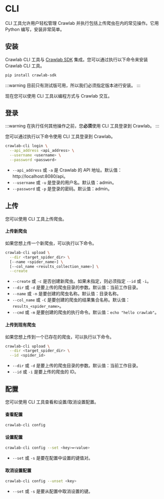 

# CLI

CLI 工具允许用户轻松管理 Crawlab 并执行包括上传爬虫在内的常见操作。它用 Python 编写，安装非常简单。

## 安装

Crawlab CLI 工具与 [Crawlab SDK](https://pypi.org/project/crawlab-sdk) 集成。您可以通过执行以下命令来安装 Crawlab CLI 工具。

```bash
pip install crawlab-sdk
```

:::warning
目前只有测试版可用，所以我们必须指定版本进行安装。
:::

现在您可以使用 CLI 工具以编程方式与 Crawlab 交互。

## 登录

:::warning
在执行任何其他操作之前，您**必须**使用 CLI 工具登录到 Crawlab。
:::

您可以通过执行以下命令使用 CLI 工具登录到 Crawlab。

```bash
crawlab-cli login \
  --api_address <api_address> \
  --username <username> \
  --password <password>
```

- `--api_address` 或 `-a` 是 Crawlab 的 API 地址。默认值：http://localhost:8080/api。
- `--username` 或 `-u` 是登录的用户名。默认值：admin。
- `--password` 或 `-p` 是登录的密码。默认值：admin。

## 上传

您可以使用 CLI 工具上传爬虫。

#### 上传新爬虫

如果您想上传一个新爬虫，可以执行以下命令。

```bash
crawlab-cli upload \
  --dir <target_spider_dir> \
  [--name <spider_name>] \
  [--col_name <results_collection_name>] \
  --create
```

- `--create` 或 `-c` 是否创建新爬虫。如果未指定，则必须指定 `--id` 或 `-i`。
- `--dir` 或 `-d` 是要上传的爬虫目录的参数。默认值：当前工作目录。
- `--name` 或 `-n` 是要创建的爬虫名称。默认值：目录名称。
- `--col_name` 或 `-C` 是要创建的爬虫的结果集合名称。默认值：`results_<spider_name>`。
- `--cmd` 或 `-m` 是要创建的爬虫的执行命令。默认值：`echo "hello crawlab"`。

#### 上传到现有爬虫

如果您想上传到一个已存在的爬虫，可以执行以下命令。

```bash
crawlab-cli upload \
  --dir <target_spider_dir> \
  --id <spider_id>
```

- `--dir` 或 `-d` 是要上传的爬虫目录的参数。默认值：当前工作目录。
- `--id` 或 `-i` 是要上传的爬虫的 ID。

## 配置

您可以使用 CLI 工具查看和设置/取消设置配置。

#### 查看配置

```bash
crawlab-cli config
```

#### 设置配置

```bash
crawlab-cli config --set <key>=<value>
```

- `--set` 或 `-s` 是要在配置中设置的键值对。

#### 取消设置配置

```bash
crawlab-cli config --unset <key>
```

- `--set` 或 `-s` 是要从配置中取消设置的键。